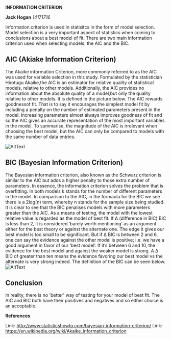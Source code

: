 __INFORMATION CRITERION__

**Jack Hogan**
*14171716*

Information criterion is used in statisitcs in the form of model selection.
Model selection is a very important aspect of statistics when coming to conclusions about a best model of fit.
There are two main information criterion used when selecting models: the AIC and the BIC.

## AIC (Akiake Information Criterion)

The Akaike information Criterion, more commonly referred to as the AIC was used for variable selection in this study.  Formulated by the statistician Hirotugu Akaike,the AIC is an estimator for relative quality of statistical models, relative to other models. Additionally, the AIC provides no information about the absolute quality of a model,but only the quality relative to other models.  It is defined in the picture below. The AIC rewards goodnessof fit.  That is to say it encourages the simplest model fit by including a penalty on the number of estimated parameters present in the model.  Increasing parameters almost always improves goodness of fit and so the AIC gives an accurate representation of the most  important  variables  in  the  model.   To  summarise,  the  magnitude  of  the  AIC  is irrelevant when choosing the best model, but the AIC can only be compared to models with the same number of data entries. 

![AltText](https://github.com/ULStats/MA4128Assessment-2018/blob/master/Akaike%E2%80%99s%2BInformation%2BCriterion.jpg)

## BIC (Bayesian Information Criterion)
The Bayesian information criterion, also known as the Schwarz criterion is similar to the AIC but adds a higher penalty to those extra number of parameters. In essence, the information criterion solves the problem that is overfitting. In both models k stands for the number of different parameters in the model. In comparison to the AIC, in the formaula for the BIC we see there is a 2log(n) term, whereby n stands for the sample size being studied. It is clear to see that the BIC penalises models with more parameters greater than the AIC.
As a means of testing, the model with the lowest relative value is regarded as the model of best fit. If Δ (difference in BIC) BIC is less than 2, it is considered ‘barely worth mentioning’ as an argument either for the best theory or against the alternate one. The edge it gives our best model is too small to be significant. But if Δ BIC is between 2 and 6, one can say the evidence against the other model is positive; i.e. we have a good argument in favor of our ‘best model’. If it’s between 6 and 10, the evidence for the best model and against the weaker model is strong. A Δ BIC of greater than ten means the evidence favoring our best model vs the alternate is very strong indeed.
The definition of the BIC can be seen below.
![AltText](https://github.com/ULStats/MA4128Assessment-2018/blob/master/BIC.jpg)

## Conclusion

In reality, there is no 'better' way of testing for your model of best fit. The AIC and BIC both have their positives and negatives and so either choice is an acceptable.

__References__

Link: http://www.statisticshowto.com/bayesian-information-criterion/
Link: https://en.wikipedia.org/wiki/Akaike_information_criterion

